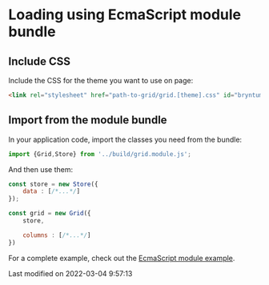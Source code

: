 # Loading using EcmaScript module bundle

## Include CSS

Include the CSS for the theme you want to use on page:

```html
<link rel="stylesheet" href="path-to-grid/grid.[theme].css" id="bryntum-theme">
```

## Import from the module bundle

In your application code, import the classes you need from the bundle:

```javascript
import {Grid,Store} from '../build/grid.module.js';
```

And then use them:
```javascript
const store = new Store({
    data : [/*...*/]
});

const grid = new Grid({
    store,

    columns : [/*...*/]
})
```

For a complete example, check out the <a href="../examples/esmodule" target="_blank">EcmaScript module example</a>.


<p class="last-modified">Last modified on 2022-03-04 9:57:13</p>